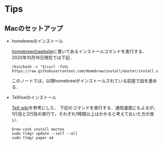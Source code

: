 # Tips

## Macのセットアップ

* homebrewのインストール

  [homebrewのwebsite](https://brew.sh/index_ja)に書いてあるインストールコマンドを実行する．
  2020年10月16日現在では下記．
  ```
  /bin/bash -c "$(curl -fsSL https://raw.githubusercontent.com/Homebrew/install/master/install.sh)"
  ```
  このノートでは，以降homebrewがインストールされている前提で話を進める．

* TeXliveのインストール

  [TeX wiki](https://texwiki.texjp.org/?TeX%20Live%2FMac#texlive-install-brew)を参考にした．
  下記のコマンドを実行する．通信速度にもよるが，1行目と2行目の実行で，それぞれ1時間以上はかかると考えておいた方が良い．
  ```
  brew cask install mactex
  sudo tlmgr update --self --all
  sudo tlmgr paper a4
  ```
  
